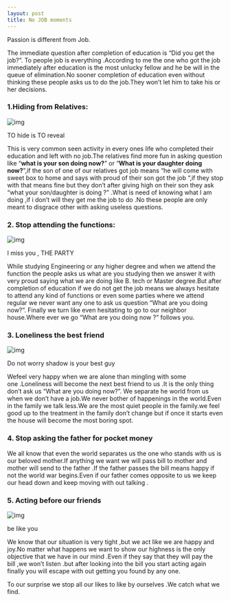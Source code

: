 ```yaml
---
layout: post
title: No JOB moments
---
```


Passion is different from Job.

The immediate question after completion of education is “Did you get the job?”. To people job is everything .According to me the one who got the job immediately after education is the most unlucky fellow and he be will in the queue of elimination.No sooner completion of education even without thinking these people asks us to do the job.They won’t let him to take his or her decisions.

### 1.Hiding from Relatives:

![img](https://cdn-images-1.medium.com/max/533/0*QRa0uhLIjvzr6CvT.)

TO hide is TO reveal

This is very common seen activity in every ones life who completed their education and left with no job.The relatives find more fun in asking question like “**what is your son doing now?**” or “**What is your daughter doing now?**”,if the son of one of our relatives got job means “he will come with sweet box to home and says with proud of their son got the job “,if they stop with that means fine but they don’t after giving high on their son they ask “what your son/daughter is doing ?” .What is need of knowing what I am doing ,if i don’t will they get me the job to do .No these people are only meant to disgrace other with asking useless questions.

### 2. Stop attending the functions:

![img](https://cdn-images-1.medium.com/max/533/0*URoJ-a9bqtX-4JQH.)

I miss you , THE PARTY

While studying Engineering or any higher degree and when we attend the function the people asks us what are you studying then we answer it with very proud saying what we are doing like B. tech or Master degree.But after completion of education if we do not get the job means we always hesitate to attend any kind of functions or even some parties where we attend regular we never want any one to ask us question “What are you doing now?”. Finally we turn like even hesitating to go to our neighbor house.Where ever we go “What are you doing now ?” follows you.

### 3. Loneliness the best friend

![img](https://cdn-images-1.medium.com/max/533/0*Ep5WBB6VpnPaUS0c.)

Do not worry shadow is your best guy

Wefeel very happy when we are alone than mingling with some one .Loneliness will become the next best friend to us .It is the only thing don’t ask us “What are you doing now?”. We separate he world from us when we don’t have a job.We never bother of happenings in the world.Even in the family we talk less.We are the most quiet people in the family.we feel good up to the treatment in the family don’t change but if once it starts even the house will become the most boring spot.

### 4. Stop asking the father for pocket money

We all know that even the world separates us the one who stands with us is our beloved mother.If anything we want we will pass bill to mother and mother will send to the father .If the father passes the bill means happy if not the world war begins.Even if our father comes opposite to us we keep our head down and keep moving with out talking .

### 5. Acting before our friends

![img](https://cdn-images-1.medium.com/max/533/0*bDOWHPfhBXMI8PZX.)

be like you

We know that our situation is very tight ,but we act like we are happy and joy.No matter what happens we want to show our highness is the only objective that we have in our mind .Even if they say that they will pay the bill ,we won’t listen .but after looking into the bill you start acting again finally you will escape with out getting you found by any one.

To our surprise we stop all our likes to like by ourselves .We catch what we find.
